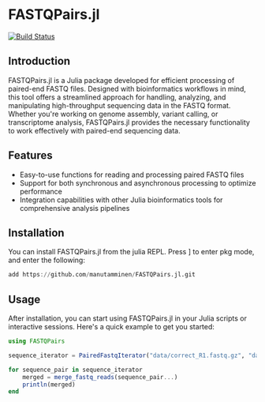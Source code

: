 # FASTQPairs.jl

[![Build Status](https://github.com/manutamminen/FASTQPairs.jl/actions/workflows/CI.yml/badge.svg?branch=main)](https://github.com/manutamminen/FASTQPairs.jl/actions/workflows/CI.yml?query=branch%3Amain)

## Introduction
FASTQPairs.jl is a Julia package developed for efficient processing of paired-end FASTQ files. Designed with bioinformatics workflows in mind, this tool offers a streamlined approach for handling, analyzing, and manipulating high-throughput sequencing data in the FASTQ format. Whether you're working on genome assembly, variant calling, or transcriptome analysis, FASTQPairs.jl provides the necessary functionality to work effectively with paired-end sequencing data.

## Features
- Easy-to-use functions for reading and processing paired FASTQ files
- Support for both synchronous and asynchronous processing to optimize performance
- Integration capabilities with other Julia bioinformatics tools for comprehensive analysis pipelines

## Installation
You can install FASTQPairs.jl from the julia REPL. Press ] to enter pkg mode, and enter the following:

```julia
add https://github.com/manutamminen/FASTQPairs.jl.git
```

## Usage
After installation, you can start using FASTQPairs.jl in your Julia scripts or interactive sessions. Here's a quick example to get you started:

```julia
using FASTQPairs

sequence_iterator = PairedFastqIterator("data/correct_R1.fastq.gz", "data/correct_R2.fastq.gz")

for sequence_pair in sequence_iterator
    merged = merge_fastq_reads(sequence_pair...)
    println(merged)
end

```

